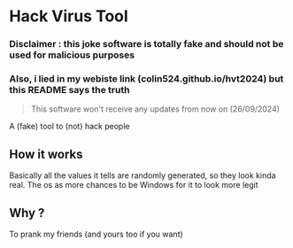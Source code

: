 # Hack Virus Tool

### Disclaimer : this joke software is totally fake and should not be used for malicious purposes
### Also, i lied in my webiste link (colin524.github.io/hvt2024) but this README says the truth

> This software won't receive any updates from now on (26/09/2024) 

A (fake) tool to (not) hack people

## How it works
Basically all the values it tells are randomly generated, so they look kinda real.
The os as more chances to be Windows for it to look more legit

## Why ?
To prank my friends (and yours too if you want)
